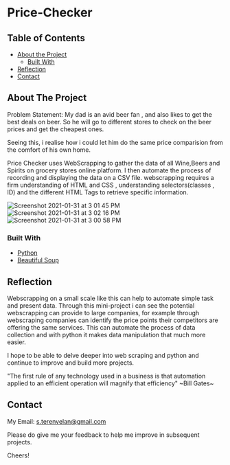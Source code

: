 # Price-Checker

<!-- TABLE OF CONTENTS -->
## Table of Contents

* [About the Project](#about-the-project)
  * [Built With](#built-with)
* [Reflection](#usage)
* [Contact](#contact)


<!-- ABOUT THE PROJECT -->
## About The Project
 
Problem Statement: My dad is an avid beer fan , and also likes to get the best deals on beer. So he will go to different stores to check on the beer prices and get the cheapest ones.

Seeing this, i realise how i could let him do the same price comparision from the comfort of his own home.

Price Checker uses WebScrapping to gather the data of all Wine,Beers and Spirits on grocery stores online platform.
I then automate the process of recording and displaying the data on a CSV file.
webscrapping requires a firm understanding of HTML and CSS , understanding selectors(classes , ID) and the different HTML Tags to retrieve specific information.


![Screenshot 2021-01-31 at 3 01 45 PM](https://user-images.githubusercontent.com/63656708/106377093-752d0280-63d5-11eb-8167-d1348c6031ee.png)
![Screenshot 2021-01-31 at 3 02 16 PM](https://user-images.githubusercontent.com/63656708/106377100-7fe79780-63d5-11eb-8f45-8d9868b3020d.png)
![Screenshot 2021-01-31 at 3 00 58 PM](https://user-images.githubusercontent.com/63656708/106377079-68101380-63d5-11eb-9258-5cdb897d8694.png)
### Built With

* [Python](https://www.python.org/)
* [Beautiful Soup](https://www.crummy.com/software/BeautifulSoup/bs4/doc/)


## Reflection
Webscrapping on a small scale like this can help to automate simple task and present data. 
Through this mini-project i can see the potential webscrapping can provide to large companies, for example through webscraping companies can identify the price points their competitors are offering the same services. 
This can automate the process of data collection and with python it makes data manipulation that much more easier.

I hope to be able to delve deeper into web scraping and python and continue to improve and build more projects.


"The first rule of any technology used in a business is that automation applied to an efficient operation will magnify that efficiency"
~Bill Gates~

## Contact

My Email: s.terenvelan@gmail.com

Please do give me your feedback to help me improve in subsequent projects.

Cheers!
